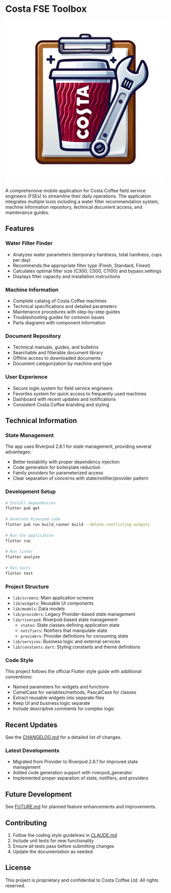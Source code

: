 # Costa FSE Toolbox

![Costa Coffee Logo](assets/icons/trans_cclogo.png)

A comprehensive mobile application for Costa Coffee field service engineers (FSEs) to streamline their daily operations. The application integrates multiple tools including a water filter recommendation system, machine information repository, technical document access, and maintenance guides.

## Features

### Water Filter Finder
- Analyzes water parameters (temporary hardness, total hardness, cups per day)
- Recommends the appropriate filter type (Fresh, Standard, Finest)
- Calculates optimal filter size (C300, C500, C1100) and bypass settings
- Displays filter capacity and installation instructions

### Machine Information
- Complete catalog of Costa Coffee machines
- Technical specifications and detailed parameters
- Maintenance procedures with step-by-step guides
- Troubleshooting guides for common issues
- Parts diagrams with component information

### Document Repository
- Technical manuals, guides, and bulletins
- Searchable and filterable document library
- Offline access to downloaded documents
- Document categorization by machine and type

### User Experience
- Secure login system for field service engineers
- Favorites system for quick access to frequently used machines
- Dashboard with recent updates and notifications
- Consistent Costa Coffee branding and styling

## Technical Information

### State Management
The app uses Riverpod 2.6.1 for state management, providing several advantages:
- Better testability with proper dependency injection
- Code generation for boilerplate reduction
- Family providers for parameterized access
- Clear separation of concerns with state/notifier/provider pattern

### Development Setup
```bash
# Install dependencies
flutter pub get

# Generate Riverpod code
flutter pub run build_runner build --delete-conflicting-outputs

# Run the application
flutter run

# Run linter
flutter analyze

# Run tests
flutter test
```

### Project Structure
- `lib/screens`: Main application screens
- `lib/widgets`: Reusable UI components
- `lib/models`: Data models
- `lib/providers`: Legacy Provider-based state management
- `lib/riverpod`: Riverpod-based state management
  - `states`: State classes defining application state
  - `notifiers`: Notifiers that manipulate state
  - `providers`: Provider definitions for consuming state
- `lib/services`: Business logic and external services
- `lib/constants.dart`: Styling constants and theme definitions

### Code Style
This project follows the official Flutter style guide with additional conventions:
- Named parameters for widgets and functions
- CamelCase for variables/methods, PascalCase for classes
- Extract reusable widgets into separate files
- Keep UI and business logic separate
- Include descriptive comments for complex logic

## Recent Updates
See the [CHANGELOG.md](CHANGELOG.md) for a detailed list of changes.

### Latest Developments
- Migrated from Provider to Riverpod 2.6.1 for improved state management
- Added code generation support with riverpod_generator
- Implemented proper separation of state, notifiers, and providers

## Future Development
See [FUTURE.md](FUTURE.md) for planned feature enhancements and improvements.

## Contributing
1. Follow the coding style guidelines in [CLAUDE.md](CLAUDE.md)
2. Include unit tests for new functionality
3. Ensure all tests pass before submitting changes
4. Update the documentation as needed

## License
This project is proprietary and confidential to Costa Coffee Ltd.
All rights reserved.